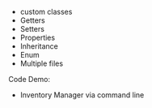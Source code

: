 - custom classes
- Getters
- Setters
- Properties
- Inheritance
- Enum
- Multiple files


Code Demo: 
- Inventory Manager via command line